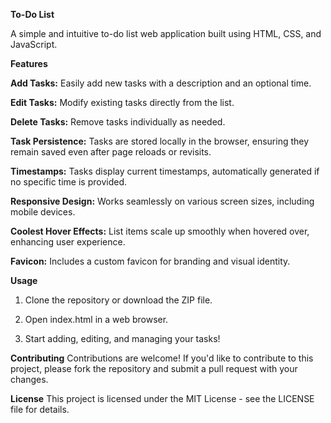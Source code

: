   **To-Do List**

A simple and intuitive to-do list web application built using HTML, CSS, and JavaScript.

**Features**

**Add Tasks:** Easily add new tasks with a description and an optional time.

**Edit Tasks:** Modify existing tasks directly from the list.

**Delete Tasks:** Remove tasks individually as needed.

**Task Persistence:** Tasks are stored locally in the browser, ensuring they remain saved even after page reloads or revisits.

**Timestamps:** Tasks display current timestamps, automatically generated if no specific time is provided.

**Responsive Design:** Works seamlessly on various screen sizes, including mobile devices.

**Coolest Hover Effects:** List items scale up smoothly when hovered over, enhancing user experience.

**Favicon:** Includes a custom favicon for branding and visual identity.

**Usage**

1.  Clone the repository or download the ZIP file.

2.  Open index.html in a web browser.

3.  Start adding, editing, and managing your tasks!

**Contributing**
Contributions are welcome! If you'd like to contribute to this project, please fork the repository and submit a pull request with your changes.

**License**
This project is licensed under the MIT License - see the LICENSE file for details.
